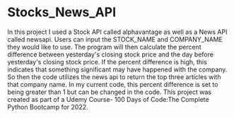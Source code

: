 # Stocks_News_API 
In this project I used a Stock API called alphavantage as well as a News API called newsapi. Users can input the STOCK_NAME and COMPANY_NAME they would like to use. The program will then calculate the percent difference between yesterday's closing stock price and the day before yesterday's closing stock price. If the percent difference is high, this indicates that something significant may have happened with the company. So then the code utilizes the news api to return the top three articles with that company name. In my current code, this percent difference is set to being greater than 1 but can be changed in the code.  This project was created as part of a Udemy Course- 100 Days of Code:The Complete Python Bootcamp for 2022.
